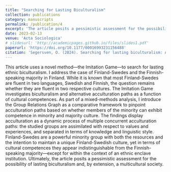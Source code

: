 ```yaml
---
title: "Searching for Lasting Biculturalism"
collection: publications
category: manuscripts
permalink: /publication/4
excerpt: 'The article posits a pessimistic assessment for the possibility of lasting biculturalism and, by extension, a multicultural society.'
date: 2023-02-13
venue: 'Acta Sociologica'
# slidesurl: 'http://academicpages.github.io/files/slides1.pdf'
paperurl: 'https://doi.org/10.1177/00016993231156488'
citation: 'Segersven, O. (2024). Searching for lasting biculturalism: An Imitation Game inquiry. Acta Sociologica, 67(1), 32-49'
---
```


This article uses a novel method—the Imitation Game—to search for lasting ethnic biculturalism. I address the case of Finland-Swedes and the Finnish-speaking majority in Finland. While it is known that most Finland-Swedes are fluent in two languages, Swedish and Finnish, the question remains whether they are fluent in two respective cultures. The Imitation Game investigates biculturalism and alternative acculturation paths as a function of cultural competences. As part of a mixed-methods analysis, I introduce the Group Relations Graph as a comparative framework to pinpoint acculturation paths based on whether members of the minority can exhibit competence in minority and majority culture. The findings display acculturation as a dynamic process of multiple concurrent acculturation paths: the studied groups are assimilated with respect to values and experiences, and separated in terms of knowledge and linguistic style. Finland-Swedes are a powerful minority group with both the resources and the intention to maintain a unique Finland-Swedish culture, yet in terms of cultural competences they appear indistinguishable from the Finnish-speaking majority—except for within the context of an ethnic enclave institution. Ultimately, the article posits a pessimistic assessment for the possibility of lasting biculturalism and, by extension, a multicultural society.